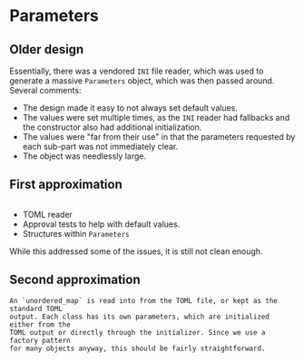 # Parameters

## Older design

Essentially, there was a vendored `INI` file reader, which was used to generate
a massive `Parameters` object, which was then passed around. Several comments:

- The design made it easy to not always set default values.
- The values were set multiple times, as the `INI` reader had fallbacks and the constructor also had additional initialization.
- The values were "far from their use" in that the parameters requested by each sub-part was not immediately clear.
- The object was needlessly large.


## First approximation

```{versionadded} 2.x
```

- TOML reader
- Approval tests to help with default values.
- Structures within `Parameters`

While this addressed some of the issues, it is still not clean enough.

## Second approximation

```{todo}
An `unordered_map` is read into from the TOML file, or kept as the standard TOML
output. Each class has its own parameters, which are initialized either from the
TOML output or directly through the initializer. Since we use a factory pattern
for many objects anyway, this should be fairly straightforward.
```
